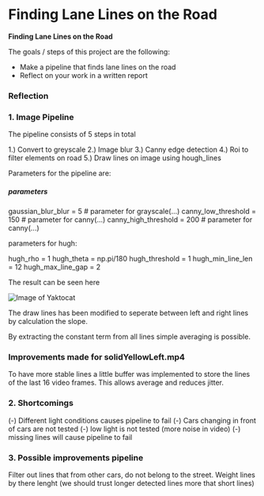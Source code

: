 # **Finding Lane Lines on the Road** 

**Finding Lane Lines on the Road**

The goals / steps of this project are the following:
* Make a pipeline that finds lane lines on the road
* Reflect on your work in a written report



### Reflection

### 1. Image Pipeline


The pipeline consists of 5 steps in total

1.) Convert to greyscale
2.) Image blur
3.) Canny edge detection
4.) Roi to filter elements on road
5.) Draw lines on image using hough_lines


Parameters for the pipeline are:


##### parameters

gaussian_blur_blur = 5        # parameter for grayscale(...)
canny_low_threshold = 150    # parameter for canny(...)
canny_high_threshold = 200   # parameter for canny(...)


parameters for hugh:

hugh_rho   = 1
hugh_theta   = np.pi/180
hugh_threshold   = 1
hugh_min_line_len   = 12
hugh_max_line_gap   = 2


The result can be seen here

![Image of Yaktocat](portfolio/examples/grayscale.jpg)



The draw lines has been modified to seperate between left and right lines by calculation the slope.

By extracting the constant term from all lines simple averaging is possible.

### Improvements made for solidYellowLeft.mp4
To have more stable lines a little buffer was implemented to store the lines of the last 16 video frames.
This allows average and reduces jitter.



### 2. Shortcomings
(-) Different light conditions causes pipeline to fail
(-) Cars changing in front of cars are not tested
(-) low light is not tested (more noise in video)
(-) missing lines will cause pipeline to fail


### 3. Possible improvements pipeline

Filter out lines that from other cars, do not belong to the street.
Weight lines by there lenght (we should trust longer detected lines more that short lines)
